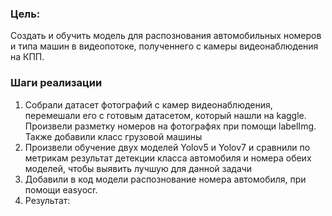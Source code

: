 ### Цель:
Создать и обучить модель для распознования автомобильных номеров и типа машин в видеопотоке, полученнего с камеры видеонаблюдения на КПП.

### Шаги реализации
1) Собрали датасет фотографий с камер видеонаблюдения, перемешали его с готовым датасетом, который нашли на kaggle. Произвели разметку номеров на фотографях при помощи labelImg. Также добавили класс грузовой машины
2) Произвели обучение двух моделей Yolov5 и Yolov7 и сравнили по метрикам результат детекции класса автомобиля и номера обеих моделей, чтобы выявить лучшую для данной задачи
3) Добавили в код модели распознование номера автомобиля, при помощи easyocr.
4) Результат: 
